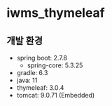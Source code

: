 # iwms_thymeleaf

## 개발 환경
 - spring boot: 2.7.8
   - spring-core: 5.3.25
 - gradle: 6.3
 - java: 11
 - thymeleaf: 3.0.4
 - tomcat: 9.0.71 (Embedded)
